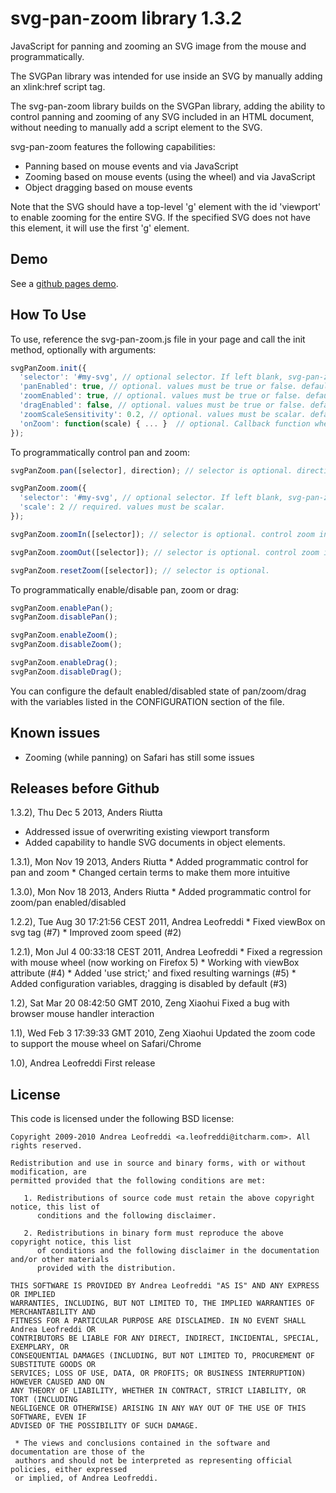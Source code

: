 svg-pan-zoom library 1.3.2
==========================

JavaScript for panning and zooming an SVG image from the mouse and programmatically.

 The SVGPan library was intended for use inside
 an SVG by manually adding an xlink:href script tag.

 The svg-pan-zoom library builds on the SVGPan library,
 adding the ability to control panning and zooming of
 any SVG included in an HTML document, without needing 
 to manually add a script element to the SVG.

 svg-pan-zoom features the following capabilities:
  * Panning based on mouse events and via JavaScript
  * Zooming based on mouse events (using the wheel) and via JavaScript
  * Object dragging based on mouse events

  Note that the SVG should have a top-level 'g' element
  with the id 'viewport' to enable zooming for the entire SVG. 
  If the specified SVG does not have this element, it will
  use the first 'g' element.

Demo
----
 See a [github pages demo](http://ariutta.github.io/svg-pan-zoom/).

How To Use
----------

To use, reference the svg-pan-zoom.js file in your page and call the init method, optionally with arguments:

```js
svgPanZoom.init({
  'selector': '#my-svg', // optional selector. If left blank, svg-pan-zoom will look for the first SVG document in your HTML document.
  'panEnabled': true, // optional. values must be true or false. default is true.
  'zoomEnabled': true, // optional. values must be true or false. default is true.
  'dragEnabled': false, // optional. values must be true or false. default is false.
  'zoomScaleSensitivity': 0.2, // optional. values must be scalar. default is 0.2.
  'onZoom': function(scale) { ... }  // optional. Callback function when zoom changes.
});
```

To programmatically control pan and zoom:

```js
svgPanZoom.pan([selector], direction); // selector is optional. direction must be one of up, right, left or down.

svgPanZoom.zoom({
  'selector': '#my-svg', // optional selector. If left blank, svg-pan-zoom will look for the first SVG document in your HTML document.
  'scale': 2 // required. values must be scalar.
});

svgPanZoom.zoomIn([selector]); // selector is optional. control zoom increment with "setZoomScaleSensitivity" method.

svgPanZoom.zoomOut([selector]); // selector is optional. control zoom increment with "setZoomScaleSensitivity" method.

svgPanZoom.resetZoom([selector]); // selector is optional.
```

To programmatically enable/disable pan, zoom or drag:

```js
svgPanZoom.enablePan();
svgPanZoom.disablePan();

svgPanZoom.enableZoom();
svgPanZoom.disableZoom();

svgPanZoom.enableDrag();
svgPanZoom.disableDrag();
```

 You can configure the default enabled/disabled state of pan/zoom/drag
 with the variables listed in the CONFIGURATION section of the file.

Known issues
------------

  * Zooming (while panning) on Safari has still some issues

Releases before Github
----------------------

 1.3.2), Thu Dec 5 2013, Anders Riutta
  * Addressed issue of overwriting existing viewport transform
  * Added capability to handle SVG documents in object elements.

 1.3.1), Mon Nov 19 2013, Anders Riutta
	* Added programmatic control for pan and zoom 
	* Changed certain terms to make them more intuitive

 1.3.0), Mon Nov 18 2013, Anders Riutta
	* Added programmatic control for zoom/pan enabled/disabled

 1.2.2), Tue Aug 30 17:21:56 CEST 2011, Andrea Leofreddi
	* Fixed viewBox on svg tag (#7)
	* Improved zoom speed (#2)

 1.2.1), Mon Jul  4 00:33:18 CEST 2011, Andrea Leofreddi
	* Fixed a regression with mouse wheel (now working on Firefox 5)
	* Working with viewBox attribute (#4)
	* Added 'use strict;' and fixed resulting warnings (#5)
	* Added configuration variables, dragging is disabled by default (#3)

 1.2), Sat Mar 20 08:42:50 GMT 2010, Zeng Xiaohui
	Fixed a bug with browser mouse handler interaction

 1.1), Wed Feb  3 17:39:33 GMT 2010, Zeng Xiaohui
	Updated the zoom code to support the mouse wheel on Safari/Chrome

 1.0), Andrea Leofreddi
	First release

License
-------
 This code is licensed under the following BSD license:

 ```
 Copyright 2009-2010 Andrea Leofreddi <a.leofreddi@itcharm.com>. All rights reserved.
 
 Redistribution and use in source and binary forms, with or without modification, are
 permitted provided that the following conditions are met:
 
    1. Redistributions of source code must retain the above copyright notice, this list of
       conditions and the following disclaimer.
 
    2. Redistributions in binary form must reproduce the above copyright notice, this list
       of conditions and the following disclaimer in the documentation and/or other materials
       provided with the distribution.
 
 THIS SOFTWARE IS PROVIDED BY Andrea Leofreddi "AS IS" AND ANY EXPRESS OR IMPLIED
 WARRANTIES, INCLUDING, BUT NOT LIMITED TO, THE IMPLIED WARRANTIES OF MERCHANTABILITY AND
 FITNESS FOR A PARTICULAR PURPOSE ARE DISCLAIMED. IN NO EVENT SHALL Andrea Leofreddi OR
 CONTRIBUTORS BE LIABLE FOR ANY DIRECT, INDIRECT, INCIDENTAL, SPECIAL, EXEMPLARY, OR
 CONSEQUENTIAL DAMAGES (INCLUDING, BUT NOT LIMITED TO, PROCUREMENT OF SUBSTITUTE GOODS OR
 SERVICES; LOSS OF USE, DATA, OR PROFITS; OR BUSINESS INTERRUPTION) HOWEVER CAUSED AND ON
 ANY THEORY OF LIABILITY, WHETHER IN CONTRACT, STRICT LIABILITY, OR TORT (INCLUDING
 NEGLIGENCE OR OTHERWISE) ARISING IN ANY WAY OUT OF THE USE OF THIS SOFTWARE, EVEN IF
 ADVISED OF THE POSSIBILITY OF SUCH DAMAGE.
 
  * The views and conclusions contained in the software and documentation are those of the
  authors and should not be interpreted as representing official policies, either expressed
  or implied, of Andrea Leofreddi.
```
